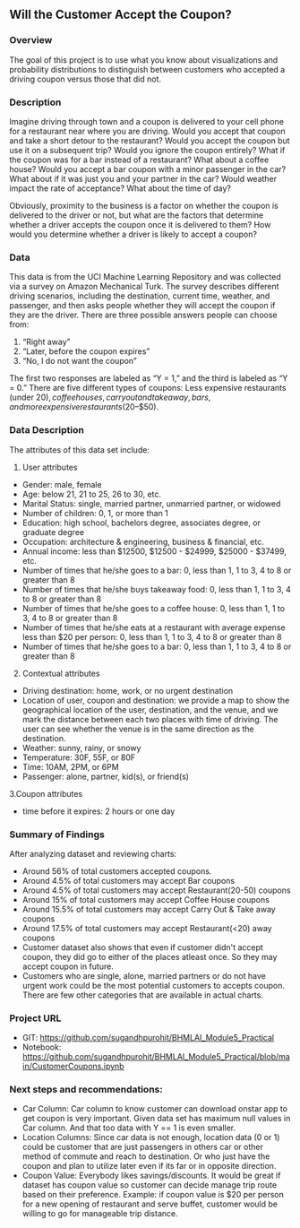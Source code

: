 ## Will the Customer Accept the Coupon?

### Overview

The goal of this project is to use what you know about visualizations and probability distributions to distinguish between customers who accepted a driving coupon versus those that did not.

### Description

Imagine driving through town and a coupon is delivered to your cell phone for a restaurant near where you are driving. Would you accept that coupon and take a short detour to the restaurant? Would you accept the coupon but use it on a subsequent trip? Would you ignore the coupon entirely? What if the coupon was for a bar instead of a restaurant? What about a coffee house? Would you accept a bar coupon with a minor passenger in the car? What about if it was just you and your partner in the car? Would weather impact the rate of acceptance? What about the time of day?

Obviously, proximity to the business is a factor on whether the coupon is delivered to the driver or not, but what are the factors that determine whether a driver accepts the coupon once it is delivered to them? How would you determine whether a driver is likely to accept a coupon?


### Data

This data is from the UCI Machine Learning Repository and was collected via a survey on Amazon Mechanical Turk. The survey describes different driving scenarios, including the destination, current time, weather, and passenger, and then asks people whether they will accept the coupon if they are the driver. 
There are three possible answers people can choose from:

1. “Right away” 
2. “Later, before the coupon expires” 
3. “No, I do not want the coupon”

The first two responses are labeled as “Y = 1,” and the third is labeled as “Y = 0.” There are five different types of coupons: Less expensive restaurants (under $20), coffee houses, carryout and takeaway, bars, and more expensive restaurants ($20–$50).

### Data Description

The attributes of this data set include:

1. User attributes
- Gender: male, female
- Age: below 21, 21 to 25, 26 to 30, etc.
- Marital Status: single, married partner, unmarried partner, or widowed
- Number of children: 0, 1, or more than 1
- Education: high school, bachelors degree, associates degree, or graduate degree
- Occupation: architecture & engineering, business & financial, etc.
- Annual income: less than $12500, $12500 - $24999, $25000 - $37499, etc.
- Number of times that he/she goes to a bar: 0, less than 1, 1 to 3, 4 to 8 or greater than 8
- Number of times that he/she buys takeaway food: 0, less than 1, 1 to 3, 4 to 8 or greater than 8
- Number of times that he/she goes to a coffee house: 0, less than 1, 1 to 3, 4 to 8 or greater than 8
- Number of times that he/she eats at a restaurant with average expense less than $20 per person: 0, less than 1, 1 to 3, 4 to 8 or greater than 8
- Number of times that he/she goes to a bar: 0, less than 1, 1 to 3, 4 to 8 or greater than 8

2. Contextual attributes
- Driving destination: home, work, or no urgent destination
- Location of user, coupon and destination: we provide a map to show the geographical location of the user, destination, and the venue, and we mark the distance between each two places with time of driving. The user can see whether the venue is in the same direction as the destination.
- Weather: sunny, rainy, or snowy
- Temperature: 30F, 55F, or 80F
- Time: 10AM, 2PM, or 6PM
- Passenger: alone, partner, kid(s), or friend(s)

3.Coupon attributes
   - time before it expires: 2 hours or one day

### Summary of Findings

After analyzing dataset and reviewing charts:
- Around 56% of total customers accepted coupons.
- Around 4.5% of total customers may accept Bar coupons
- Around 4.5% of total customers may accept Restaurant(20-50) coupons
- Around 15% of total customers may accept Coffee House coupons
- Around 15.5% of total customers may accept Carry Out & Take away coupons
- Around 17.5% of total customers may accept Restaurant(<20) away coupons
- Customer dataset also shows that even if customer didn't accept coupon, they did go to either of the places atleast once. So they may accept coupon in future.
- Customers who are single, alone, married partners or do not have urgent work could be the most potential customers to accepts coupon. There are few other categories that are available in actual charts.

### Project URL
- GIT: https://github.com/sugandhpurohit/BHMLAI_Module5_Practical
- Notebook: https://github.com/sugandhpurohit/BHMLAI_Module5_Practical/blob/main/CustomerCoupons.ipynb

### Next steps and recommendations:

- Car Column: Car column to know customer can download onstar app to get coupon is very important. Given data set has maximum null values in Car column. And that too data with Y == 1 is even smaller.
- Location Columns: Since car data is not enough, location data (0 or 1) could be customer that are just passengers in others car or other method of commute and reach to destination. Or who just have the coupon and plan to utilize later even if its far or in opposite direction.
- Coupon Value: Everybody likes savings/discounts. It would be great if dataset has coupon value so customer can decide manage trip route based on their preference. Example: if coupon value is $20 per person for a new opening of restaurant and serve buffet, customer would be willing to go for manageable trip distance.
